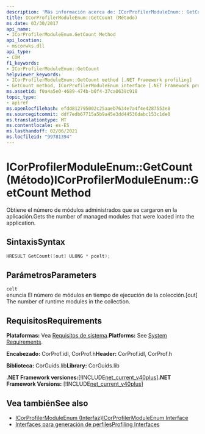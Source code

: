 ```yaml
---
description: 'Más información acerca de: ICorProfilerModuleEnum:: GetCount (método)'
title: ICorProfilerModuleEnum::GetCount (Método)
ms.date: 03/30/2017
api_name:
- ICorProfilerModuleEnum.GetCount Method
api_location:
- mscorwks.dll
api_type:
- COM
f1_keywords:
- ICorProfilerModuleEnum::GetCount
helpviewer_keywords:
- ICorProfilerModuleEnum::GetCount method [.NET Framework profiling]
- GetCount method, ICorProfilerModuleEnum interface [.NET Framework profiling]
ms.assetid: f0a4a5e0-4689-474b-b0f4-37ca0639c918
topic_type:
- apiref
ms.openlocfilehash: efdd812795002c25aaeb7634e7a4f4e4287553e8
ms.sourcegitcommit: ddf7edb67715a5b9a45e3dd44536dabc153c1de0
ms.translationtype: MT
ms.contentlocale: es-ES
ms.lasthandoff: 02/06/2021
ms.locfileid: "99781394"
---
```

# <a name="icorprofilermoduleenumgetcount-method"></a><span data-ttu-id="6c723-103">ICorProfilerModuleEnum::GetCount (Método)</span><span class="sxs-lookup"><span data-stu-id="6c723-103">ICorProfilerModuleEnum::GetCount Method</span></span>

<span data-ttu-id="6c723-104">Obtiene el número de módulos administrados que se cargaron en la aplicación.</span><span class="sxs-lookup"><span data-stu-id="6c723-104">Gets the number of managed modules that were loaded into the application.</span></span>  
  
## <a name="syntax"></a><span data-ttu-id="6c723-105">Sintaxis</span><span class="sxs-lookup"><span data-stu-id="6c723-105">Syntax</span></span>  
  
```cpp  
HRESULT GetCount([out] ULONG * pcelt);  
```  
  
## <a name="parameters"></a><span data-ttu-id="6c723-106">Parámetros</span><span class="sxs-lookup"><span data-stu-id="6c723-106">Parameters</span></span>  

 `celt`  
 <span data-ttu-id="6c723-107">enuncia El número de módulos en tiempo de ejecución de la colección.</span><span class="sxs-lookup"><span data-stu-id="6c723-107">[out] The number of runtime modules in the collection.</span></span>  
  
## <a name="requirements"></a><span data-ttu-id="6c723-108">Requisitos</span><span class="sxs-lookup"><span data-stu-id="6c723-108">Requirements</span></span>  

 <span data-ttu-id="6c723-109">**Plataformas:** Vea [Requisitos de sistema](../../get-started/system-requirements.md).</span><span class="sxs-lookup"><span data-stu-id="6c723-109">**Platforms:** See [System Requirements](../../get-started/system-requirements.md).</span></span>  
  
 <span data-ttu-id="6c723-110">**Encabezado:** CorProf.idl, CorProf.h</span><span class="sxs-lookup"><span data-stu-id="6c723-110">**Header:** CorProf.idl, CorProf.h</span></span>  
  
 <span data-ttu-id="6c723-111">**Biblioteca:** CorGuids.lib</span><span class="sxs-lookup"><span data-stu-id="6c723-111">**Library:** CorGuids.lib</span></span>  
  
 <span data-ttu-id="6c723-112">**.NET Framework versiones:**[!INCLUDE[net_current_v40plus](../../../../includes/net-current-v40plus-md.md)]</span><span class="sxs-lookup"><span data-stu-id="6c723-112">**.NET Framework Versions:** [!INCLUDE[net_current_v40plus](../../../../includes/net-current-v40plus-md.md)]</span></span>  
  
## <a name="see-also"></a><span data-ttu-id="6c723-113">Vea también</span><span class="sxs-lookup"><span data-stu-id="6c723-113">See also</span></span>

- [<span data-ttu-id="6c723-114">ICorProfilerModuleEnum (Interfaz)</span><span class="sxs-lookup"><span data-stu-id="6c723-114">ICorProfilerModuleEnum Interface</span></span>](icorprofilermoduleenum-interface.md)
- [<span data-ttu-id="6c723-115">Interfaces para generación de perfiles</span><span class="sxs-lookup"><span data-stu-id="6c723-115">Profiling Interfaces</span></span>](profiling-interfaces.md)

